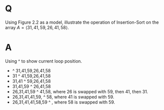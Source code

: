 # Q

Using Figure 2.2 as a model, illustrate the operation of Insertion-Sort on the array $A = \langle 31, 41, 59, 26, 41, 58 \rangle$.

# A

Using ^ to show current loop position.

- ^ 31,41,59,26,41,58
- 31 ^ 41,59,26,41,58
- 31,41 ^ 59,26,41,58
- 31,41,59 ^ 26,41,58
- 26,31,41,59 ^ 41,58, where 26 is swapped with 59, then 41, then 31.
- 26,31,41,41,59, ^ 58, where 41 is swapped with 59.
- 26,31,41,41,58,59 ^ , where 58 is swapped with 59.
